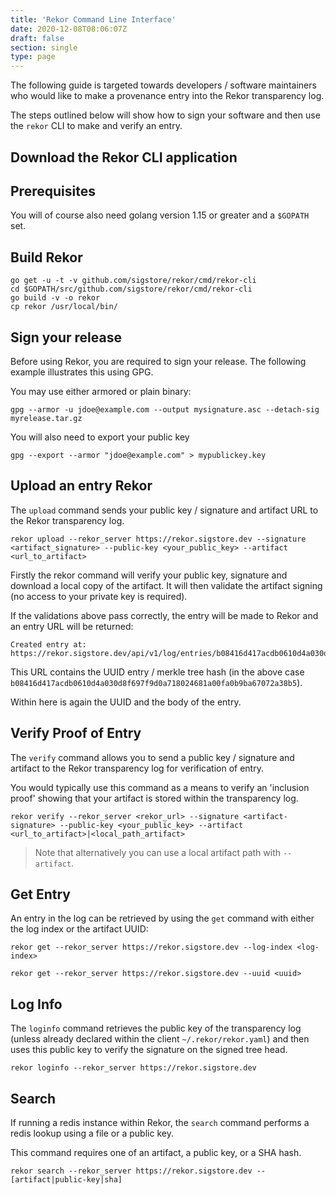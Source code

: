```yaml
---
title: 'Rekor Command Line Interface'
date: 2020-12-08T08:06:07Z
draft: false
section: single
type: page
---
```


The following guide is targeted towards developers / software maintainers who would like to make a provenance entry into the Rekor transparency log.

The steps outlined below will show how to sign your software and then use the `rekor` CLI to make and verify an entry.

## Download the Rekor CLI application

## Prerequisites

You will of course also need golang version 1.15 or greater and a `$GOPATH` set.

## Build Rekor

```
go get -u -t -v github.com/sigstore/rekor/cmd/rekor-cli
cd $GOPATH/src/github.com/sigstore/rekor/cmd/rekor-cli
go build -v -o rekor
cp rekor /usr/local/bin/
```

## Sign your release

Before using Rekor, you are required to sign your release. The following example illustrates
this using GPG.

You may use either armored or plain binary:

```
gpg --armor -u jdoe@example.com --output mysignature.asc --detach-sig myrelease.tar.gz
```

You will also need to export your public key

```
gpg --export --armor "jdoe@example.com" > mypublickey.key
```

## Upload an entry Rekor

The `upload` command sends your public key / signature and artifact URL to the Rekor transparency log.

```
rekor upload --rekor_server https://rekor.sigstore.dev --signature <artifact_signature> --public-key <your_public_key> --artifact <url_to_artifact>
```

Firstly the rekor command will verify your public key, signature and download
a local copy of the artifact. It will then validate the artifact signing (no
access to your private key is required).

If the validations above pass correctly, the entry will be made to Rekor and an entry URL will be returned:

```
Created entry at: https://rekor.sigstore.dev/api/v1/log/entries/b08416d417acdb0610d4a030d8f697f9d0a718024681a00fa0b9ba67072a38b5
```

This URL contains the UUID entry / merkle tree hash (in the above case `b08416d417acdb0610d4a030d8f697f9d0a718024681a00fa0b9ba67072a38b5`).

Within here is again the UUID and the body of the entry.

## Verify Proof of Entry

The `verify` command allows you to send a public key / signature and artifact to the Rekor transparency log for verification of entry.

You would typically use this command as a means to verify an 'inclusion proof'
showing that your artifact is stored within the transparency log.

```
rekor verify --rekor_server <rekor_url> --signature <artifact-signature> --public-key <your_public_key> --artifact <url_to_artifact>|<local_path_artifact>
```

> Note that alternatively you can use a local artifact path with `--artifact`.

## Get Entry

An entry in the log can be retrieved by using the `get` command with either the log index or the artifact UUID:

```
rekor get --rekor_server https://rekor.sigstore.dev --log-index <log-index>
```

```
rekor get --rekor_server https://rekor.sigstore.dev --uuid <uuid>
```

## Log Info

The `loginfo` command retrieves the public key of the transparency log (unless already declared within the client `~/.rekor/rekor.yaml`)
and then uses this public key to verify the signature on the signed tree head.

```
rekor loginfo --rekor_server https://rekor.sigstore.dev
```

## Search

If running a redis instance within Rekor, the `search` command performs a redis lookup using a file or a public key.

This command requires one of an artifact, a public key, or a SHA hash.

```
rekor search --rekor_server https://rekor.sigstore.dev --[artifact|public-key|sha]
```
